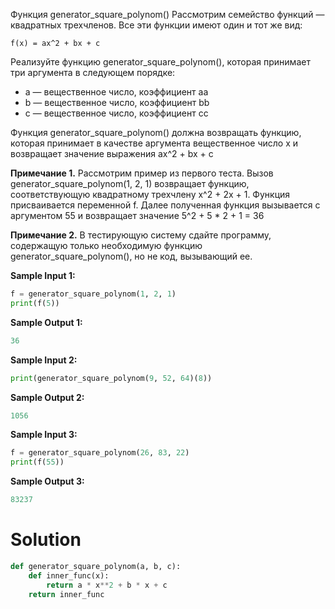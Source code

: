Функция generator_square_polynom()
Рассмотрим семейство функций — квадратных трехчленов. Все эти функции имеют один и тот же вид:
```
f(x) = ax^2 + bx + c
```
Реализуйте функцию generator_square_polynom(), которая принимает три аргумента в следующем порядке:

* a — вещественное число, коэффициент aa
* b — вещественное число, коэффициент bb
* c — вещественное число, коэффициент cc

Функция generator_square_polynom() должна возвращать функцию, которая принимает в качестве аргумента вещественное число x и возвращает значение выражения ax^2 + bx + c

**Примечание 1.** Рассмотрим пример из первого теста. Вызов generator_square_polynom(1, 2, 1) возвращает функцию, соответствующую квадратному трехчлену x^2 + 2x + 1. Функция присваивается переменной f. Далее полученная функция вызывается с аргументом 55 и возвращает значение 5^2 + 5 * 2 + 1 = 36

**Примечание 2.** В тестирующую систему сдайте программу, содержащую только необходимую функцию generator_square_polynom(), но не код, вызывающий ее.

**Sample Input 1:**
```python
f = generator_square_polynom(1, 2, 1)
print(f(5))
```
**Sample Output 1:**
```python
36
```
**Sample Input 2:**
```python
print(generator_square_polynom(9, 52, 64)(8))
```
**Sample Output 2:**
```python
1056
```
**Sample Input 3:**
```python
f = generator_square_polynom(26, 83, 22)
print(f(55))
```
**Sample Output 3:**
```python
83237
```

# Solution
```python
def generator_square_polynom(a, b, c):
    def inner_func(x):
        return a * x**2 + b * x + c
    return inner_func
```